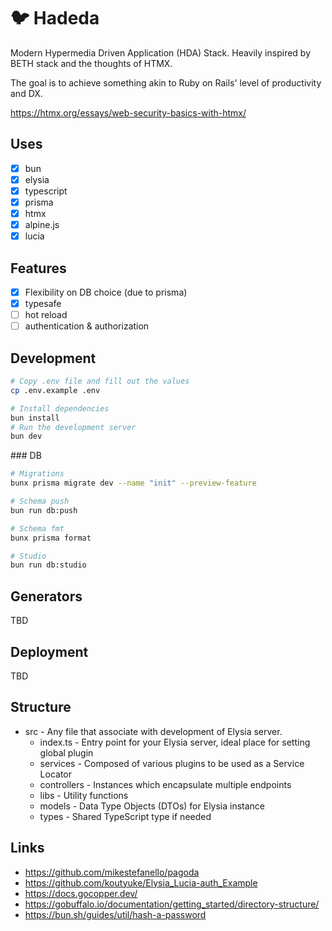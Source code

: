 # 🐦 Hadeda

Modern Hypermedia Driven Application (HDA) Stack. Heavily inspired by BETH stack and the thoughts of HTMX.

The goal is to achieve something akin to Ruby on Rails' level of productivity and DX.

https://htmx.org/essays/web-security-basics-with-htmx/

## Uses

- [x] bun
- [x] elysia
- [x] typescript
- [x] prisma
- [x] htmx
- [x] alpine.js
- [x] lucia

## Features

- [x] Flexibility on DB choice (due to prisma)
- [x] typesafe
- [ ] hot reload
- [ ] authentication & authorization

## Development

```bash
# Copy .env file and fill out the values
cp .env.example .env

# Install dependencies
bun install
# Run the development server
bun dev
```

### DB

```bash
# Migrations
bunx prisma migrate dev --name "init" --preview-feature

# Schema push
bun run db:push

# Schema fmt
bunx prisma format

# Studio
bun run db:studio
```

## Generators

TBD

## Deployment

TBD

## Structure

- src - Any file that associate with development of Elysia server.
  - index.ts - Entry point for your Elysia server, ideal place for setting global plugin
  - services - Composed of various plugins to be used as a Service Locator
  - controllers - Instances which encapsulate multiple endpoints
  - libs - Utility functions
  - models - Data Type Objects (DTOs) for Elysia instance
  - types - Shared TypeScript type if needed

## Links

- https://github.com/mikestefanello/pagoda
- https://github.com/koutyuke/Elysia_Lucia-auth_Example
- https://docs.gocopper.dev/
- https://gobuffalo.io/documentation/getting_started/directory-structure/
- https://bun.sh/guides/util/hash-a-password

